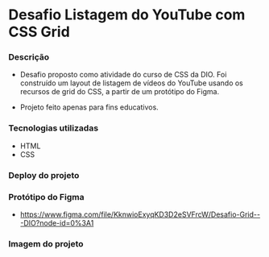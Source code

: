 # Desafio Listagem do YouTube com CSS Grid

### Descrição

- Desafio proposto como atividade do curso de CSS da DIO. Foi construído um layout de listagem de vídeos do YouTube usando os recursos de grid do CSS, a partir de um protótipo do Figma.

- Projeto feito apenas para fins educativos.

### Tecnologias utilizadas

- HTML
- CSS

### Deploy do projeto

### Protótipo do Figma

- https://www.figma.com/file/KknwioExyqKD3D2eSVFrcW/Desafio-Grid---DIO?node-id=0%3A1

### Imagem do projeto
